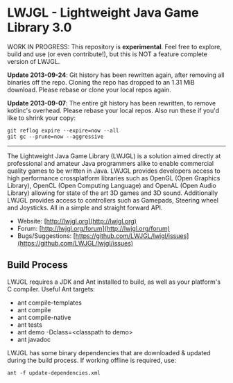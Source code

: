 LWJGL - Lightweight Java Game Library 3.0
===

WORK IN PROGRESS: This repository is **experimental**. Feel free to explore, build and use (or even contribute!), but this is NOT a feature complete version of LWJGL.

**Update 2013-09-24**: Git history has been rewritten again, after removing all binaries off the repo. Cloning the repo has dropped to an 1.31 MiB download. Please rebase or clone your local repos again.

**Update 2013-09-07**: The entire git history has been rewritten, to remove kotlinc's overhead. Please rebase your local repos. Also run these if you'd like to shrink your copy:

    git reflog expire --expire=now --all
    git gc --prune=now --aggressive
---

The Lightweight Java Game Library (LWJGL) is a solution aimed directly at professional and amateur Java programmers alike to enable commercial quality games to be written in Java.
LWJGL provides developers access to high performance crossplatform libraries such as OpenGL (Open Graphics Library), OpenCL (Open Computing Language) and OpenAL (Open Audio Library) allowing for state of the art 3D games and 3D sound.
Additionally LWJGL provides access to controllers such as Gamepads, Steering wheel and Joysticks.
All in a simple and straight forward API.

- Website: [http://lwjgl.org](http://lwjgl.org)
- Forum: [http://lwjgl.org/forum](http://lwjgl.org/forum)
- Bugs/Suggestions: [https://github.com/LWJGL/lwjgl/issues](https://github.com/LWJGL/lwjgl/issues)

Build Process
---

LWJGL requires a JDK and Ant installed to build, as well as your platform's C compiler. Useful Ant targets:

* ant compile-templates
* ant compile
* ant compile-native
* ant tests
* ant demo -Dclass=&lt;classpath to demo&gt;
* ant javadoc

LWJGL has some binary dependencies that are downloaded &amp; updated during the build process. If working offline is required, use:

    ant -f update-dependencies.xml
